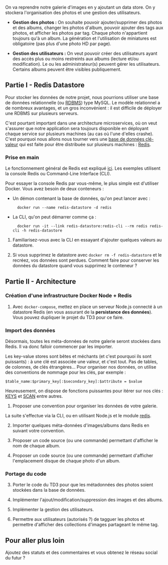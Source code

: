 
On va reprendre notre galerie d'images en y ajoutant un data store. On y stockera l'organisation des photos et une gestion des utilisateurs.

* **Gestion des photos :** On souhaite pouvoir ajouter/supprimer des photos et des albums, changer les photos d'album, pouvoir ajouter des tags aux photos, et afficher les photos par tag. Chaque photo n'appartient toujours qu'à un album. La génération et l'utilisation de miniatures est obligatoire (pas plus d'une photo HD par page).

* **Gestion des utilisateurs :** On veut pouvoir créer des utilisateurs ayant des accès plus ou moins restreints aux albums (lecture et/ou modification). Le ou les administrateur(s) peuvent gérer les utilisateurs. Certains albums peuvent être visibles publiquement.

## Partie I - Redis Datastore

Pour stocker les données de notre projet, nous pourrions utiliser une base de données relationnelle (ou [RDBMS](https://en.wikipedia.org/wiki/Relational_database_management_system)) type MySQL. Le modèle relationnel a de nombreux avantages, et un gros inconvénient : il est difficile de déployer une RDBMS sur plusieurs serveurs. 

C'est pourtant important dans une architecture microservices, où on veut s'assurer que notre application sera toujours disponible en déployant chaque service sur plusieurs machines (au cas où l'une d'elles crashe). C'est pourquoi nous allons nous tourner vers une [base de données clé-valeur](https://en.wikipedia.org/wiki/Key-value_database) qui est faite pour être distribuée sur plusieurs machines : [Redis](https://redis.io/).

### Prise en main

Le fonctionnement général de Redis est expliqué [ici](https://redis.io/topics/data-types-intro). Les exemples utilisent la console Redis ou Command-Line Interface (CLI).

Pour essayer la console Redis par vous-même, le plus simple est d'utiliser Docker. Vous avez besoin de deux conteneurs :

* Un démon contenant la base de données, qu'on peut lancer avec :

		docker run --name redis-datastore -d redis 

* La CLI, qu'on peut démarrer comme ça :

		docker run -it --link redis-datastore:redis-cli --rm redis redis-cli -h redis-datastore

1. Familiarisez-vous avec la CLI en essayant d'ajouter quelques valeurs au datastore.

2. Si vous supprimez le datastore avec `docker rm -f redis-datastore` et le recréez, vos données sont perdues. Comment faire pour conserver les données du datastore quand vous supprimez le conteneur ?

<!-- 2. Commencer par mettre en place une architecture microservices qui isole la base de données du serveur Node.js et des images (avec `docker-compose` par exemple). -->

## Partie II - Architecture 

### Création d'une infrastructure Docker Node + Redis 

1. Avec `docker-compose`, mettez en place un serveur Node.js connecté à un datastore Redis (en vous assurant de la **persistance des données**). Vous pouvez dupliquer le projet du TD3 pour ce faire.

### Import des données 

Désormais, toutes les méta-données de notre galerie seront stockées dans Redis. Il va donc falloir commencer par les importer.

Les key-value stores sont bêtes et méchants (et c'est pourquoi ils sont puissants) : à une clé est associée une valeur, et c'est tout. Pas de tables, de colonnes, de clés étrangères... Pour organiser nos données, on utilise des conventions de nommage pour les clés, par exemple :

	$table_name:$primary_key[:$secondary_key]:$attribute = $value 

Heureusement, on dispose de fonctions puissantes pour itérer sur nos clés : [KEYS](https://redis.io/commands/keys) et [SCAN](https://redis.io/commands/scan) entre autres.

1. Proposer une convention pour organiser les données de votre galerie.

La suite s'effectue via la CLI, ou en utilisant Node.js et le module [redis](http://redis.js.org/).

2. Importer quelques méta-données d'images/albums dans Redis en suivant votre convention.

3. Proposer un code source (ou une commande) permettant d'afficher le nom de chaque album.

4. Proposer un code source (ou une commande) permettant d'afficher l'emplacement disque de chaque photo d'un album.

### Portage du code

3. Porter le code du TD3 pour que les métadonnées des photos soient stockées dans la base de données.

4. Implémenter l'ajout/modification/suppression des images et des albums.

5. Implémenter la gestion des utilisateurs.

6. Permettre aux utilisateurs (autorisés ?) de tagguer les photos et permettre d'afficher des collections d'images partageant le même tag.

## Pour aller plus loin 

Ajoutez des statuts et des commentaires et vous obtenez le réseau social du futur ?